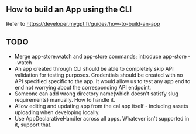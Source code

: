 ## How to build an App using the CLI

Refer to https://developer.mygpt.fi/guides/how-to-build-an-app

## TODO

- Merge app-store:watch and app-store commands; introduce app-store --watch
- An app created through CLI should be able to completely skip API validation for testing purposes. Credentials should be created with no API specified specific to the app. It would allow us to test any app end to end not worrying about the corresponding API endpoint.
- Someone can add wrong directory name(which doesn't satisfy slug requirements) manually. How to handle it.
- Allow editing and updating app from the cal app itself - including assets uploading when developing locally.
- Use AppDeclarativeHandler across all apps. Whatever isn't supported in it, support that.

